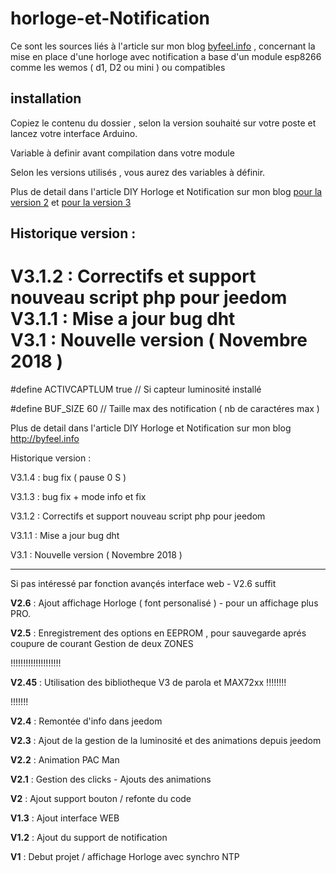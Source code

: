# horloge-et-Notification
Ce sont les sources liés à l'article sur mon blog [byfeel.info](https://byfeel.infp) , concernant la mise en place d'une horloge avec notification a base d'un module esp8266 comme les wemos ( d1, D2 ou mini ) ou compatibles

## installation
Copiez le contenu du dossier , selon la version souhaité sur votre poste et lancez votre interface Arduino.

Variable à definir avant compilation dans votre module

Selon les versions utilisés , vous aurez des variables à définir.

Plus de detail dans l'article DIY Horloge et Notification sur mon blog [pour la version 2](https://byfeel.info/diy-i-notifheure-ou-comment-mettre-en-place-une-horloge-connectee-avec-notification/) et [pour la version 3 ](https://byfeel.info/notifheure-v3-diy/)

## Historique version :

**V3.1.2** : Correctifs et support nouveau script php pour jeedom  
**V3.1.1** : Mise a jour bug dht  
**V3.1** : Nouvelle version ( Novembre 2018 )
=======
#define ACTIVCAPTLUM true              // Si capteur luminosité installé

#define  BUF_SIZE  60                    // Taille max des notification ( nb de caractéres max )

Plus de detail dans l'article DIY Horloge et Notification sur mon blog http://byfeel.info

Historique version :

V3.1.4 : bug fix ( pause 0 S )

V3.1.3 : bug fix + mode info et fix

V3.1.2 : Correctifs et support nouveau script php pour jeedom

V3.1.1 : Mise a jour bug dht

V3.1 : Nouvelle version ( Novembre 2018 )

--------------------------------------------
Si pas intéressé par fonction avançés interface web - V2.6 suffit


**V2.6** : Ajout affichage Horloge ( font personalisé ) - pour un affichage plus PRO.

**V2.5** : Enregistrement des options en EEPROM , pour sauvegarde aprés coupure de courant
Gestion de deux ZONES

!!!!!!!!!!!!!!!!!!!!

**V2.45** : Utilisation des bibliotheque V3 de parola et MAX72xx  !!!!!!!!

!!!!!!!


**V2.4** : Remontée d'info dans jeedom

**V2.3** : Ajout de la gestion de la luminosité et des animations depuis jeedom

**V2.2** : Animation PAC Man

**V2.1** : Gestion des clicks - Ajouts des animations

**V2** : Ajout support bouton / refonte du code

**V1.3** : Ajout interface WEB

**V1.2** : Ajout du support de notification

**V1** : Debut projet / affichage Horloge avec synchro NTP
